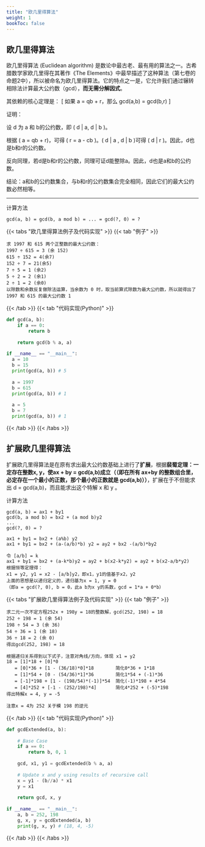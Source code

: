 ```yaml
---
title: "欧几里得算法"
weight: 1
bookToc: false
---
```


## 欧几里得算法

欧几里得算法 (Euclidean algorithm) 是数论中最古老、最有用的算法之一。古希腊数学家欧几里得在其著作《The Elements》中最早描述了这种算法（第七卷的命题2中），所以被命名为欧几里得算法。它的特点之一是，它允许我们通过辗转相除法计算最大公约数（gcd），**而无需分解因式**。

其依赖的核心定理是：
\[
    如果 a = qb + r，那么 gcd(a,b) = gcd(b,r)
\]

证明：

设 d 为 a 和 b的公约数，即 \( d | a, d | b \)。

根据 \( a = qb + r\)，可得 \( r = a - cb \)。\( d | a , d | b \)可得 \( d | r \)。因此，d也是b和r的公约数。

反向同理，若d是b和r的公约数，同理可证d能整除a。因此，d也是a和b的公约数。

结论：a和b的公约数集合，与b和r的公约数集合完全相同，因此它们的最大公约数必然相等。

---

计算方法
```
gcd(a, b) = gcd(b, a mod b) = ... = gcd(?, 0) = ?
```

{{< tabs "欧几里得算法例子及代码实现" >}}
{{< tab "例子" >}}
```
求 1997 和 615 两个正整数的最大公约数：
1997 ÷ 615 = 3 (余 152)
615 ÷ 152 = 4(余7)
152 ÷ 7 = 21(余5)
7 ÷ 5 = 1 (余2)
5 ÷ 2 = 2 (余1)
2 ÷ 1 = 2 (余0)
以除数和余数反复做除法运算，当余数为 0 时，取当前算式除数为最大公约数，所以就得出了 1997 和 615 的最大公约数 1
```
{{< /tab >}}
{{< tab "代码实现(Python)" >}}
```python
def gcd(a, b):
    if a == 0:
        return b
 
    return gcd(b % a, a)
 
if __name__ == "__main__":
  a = 10
  b = 15
  print(gcd(a, b)) # 5
 
  a = 1997
  b = 615
  print(gcd(a, b)) # 1
 
  a = 5
  b = 7
  print(gcd(a, b)) # 1
```
{{< /tab >}}
{{< /tabs >}}



## 扩展欧几里得算法

扩展欧几里得算法是在原有求出最大公约数基础上进行了**扩展**，根据**裴蜀定理：一定存在整数x, y，使ax + by = gcd(a,b)成立（（即在所有 ax+by 的整数组合里，必定存在一个最小的正数，那个最小的正数就是 gcd(a,b)））**，扩展在于不但能求出 d = gcd(a,b)，而且能求出这个特解 x 和 y 。

计算方法
```
gcd(a, b) = ax1 + by1  
gcd(b, a mod b) = bx2 + (a mod b)y2
...
gcd(?, 0) = ?

ax1 + by1 = bx2 + (a%b) y2
ax1 + by1 = bx2 + (a-(a/b)*b) y2 = ay2 + bx2 -(a/b)*by2

令 [a/b] = k
ax1 + by1 = bx2 + (a-k*b)y2 = ay2 + b(x2-k*y2) = ay2 + b(x2-a/b*y2)
根据恒等定理得：
x1 = y2, y1 = x2 - [a/b]y2，即x1，y1的值基于x2，y2
上面的思想是以递归定义的，递归基为x = 1, y = 0
（即a = gcd(?, 0), b = 0，此a b为x y的系数，gcd = 1*a + 0*b）
```
{{< tabs "扩展欧几里得算法例子及代码实现" >}}
{{< tab "例子" >}}
```
求二元一次不定方程252x + 198y = 18的整数解，gcd(252, 198) = 18
252 ÷ 198 = 1 (余 54)
198 ÷ 54 = 3 (余 36)
54 ÷ 36 = 1 (余 18)
36 ÷ 18 = 2 (余 0)
得出gcd(252, 198) = 18

根据递归关系得到以下式子，注意对角线/方向，体现 x1 = y2
18 = [1]*18 + [0]*0
   = [0]*36 + [1 - (36/18)*0]*18        简化0*36 + 1*18
   = [1]*54 + [0 - (54/36)*1]*36        简化1*54 + (-1)*36
   = [-1]*198 + [1 - (198/54)*(-1)]*54  简化(-1)*198 + 4*54
   = [4]*252 + [-1 - (252/198)*4]       简化4*252 + (-5)*198
得出特解x = 4, y = -5

注意x = 4为 252 关于模 198 的逆元
```
{{< /tab >}}
{{< tab "代码实现(Python)" >}}
```python
def gcdExtended(a, b):
 
    # Base Case
    if a == 0:
        return b, 0, 1
 
    gcd, x1, y1 = gcdExtended(b % a, a)
 
    # Update x and y using results of recursive call
    x = y1 - (b//a) * x1
    y = x1
 
    return gcd, x, y
 
if __name__ == "__main__":
    a, b = 252, 198
    g, x, y = gcdExtended(a, b)
    print(g, x, y) # (18, 4, -5)
```
{{< /tab >}}
{{< /tabs >}}